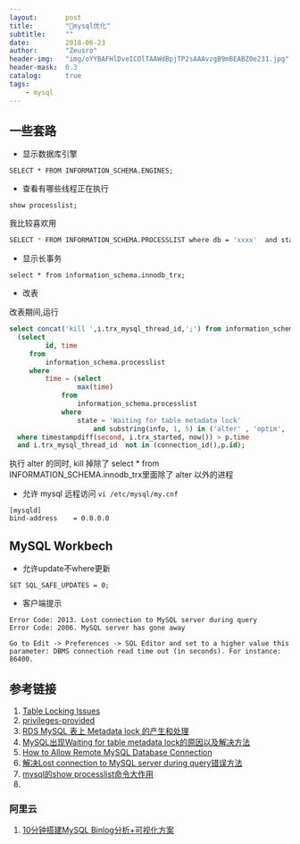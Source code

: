 ```yaml
---
layout:       post
title:        "mysql优化"
subtitle:     ""
date:         2018-06-23
author:       "Zeusro"
header-img:   "img/oYYBAFHlDveICOlTAAWdBpjTP2sAAAvzgB9mBEABZ0e231.jpg"
header-mask:  0.3
catalog:      true
tags:
    - mysql
---
```


## 一些套路

* 显示数据库引擎

`SELECT * FROM INFORMATION_SCHEMA.ENGINES;`

* 查看有哪些线程正在执行
 
`show processlist;`

我比较喜欢用
```bash
SELECT * FROM INFORMATION_SCHEMA.PROCESSLIST where db = 'xxxx'  and state !='' order by time desc,command ;
```

* 显示长事务

`select * from information_schema.innodb_trx;`

* 改表

改表期间,运行
```sql
select concat('kill ',i.trx_mysql_thread_id,';') from information_schema.innodb_trx i,
  (select 
         id, time
     from
         information_schema.processlist
     where
         time = (select 
                 max(time)
             from
                 information_schema.processlist
             where
                 state = 'Waiting for table metadata lock'
                     and substring(info, 1, 5) in ('alter' , 'optim', 'repai', 'lock ', 'drop ', 'creat'))) p
  where timestampdiff(second, i.trx_started, now()) > p.time
  and i.trx_mysql_thread_id  not in (connection_id(),p.id);
```
执行 alter 的同时, kill 掉除了 select * from   INFORMATION_SCHEMA.innodb_trx里面除了 alter 以外的进程


* 允许 mysql 远程访问
`vi /etc/mysql/my.cnf`

```
[mysqld]
bind-address    = 0.0.0.0
```


## MySQL Workbech 


* 允许update不where更新
``` 
SET SQL_SAFE_UPDATES = 0; 
```

* 客户端提示
```
Error Code: 2013. Lost connection to MySQL server during query
Error Code: 2006. MySQL server has gone away
```
    Go to Edit -> Preferences -> SQL Editor and set to a higher value this parameter: DBMS connection read time out (in seconds). For instance: 86400.



## 参考链接

1. [ Table Locking Issues](https://dev.mysql.com/doc/refman/8.0/en/table-locking.html)
2. [privileges-provided](https://dev.mysql.com/doc/refman/8.0/en/privileges-provided.html)
3. [RDS MySQL 表上 Metadata lock 的产生和处理](https://help.aliyun.com/knowledge_detail/41723.html)
4. [MySQL出现Waiting for table metadata lock的原因以及解决方法](https://www.cnblogs.com/digdeep/p/4892953.html)
5. [How to Allow Remote MySQL Database Connection](https://www.digitalocean.com/community/questions/how-to-allow-remote-mysql-database-connection)
6. [解决Lost connection to MySQL server during query错误方法](https://blog.csdn.net/lovemysea/article/details/79121154)
7. [mysql的show processlist命令大作用](https://blog.csdn.net/juan083/article/details/54889893)
8. 

### 阿里云
1. [10分钟搭建MySQL Binlog分析+可视化方案](https://yq.aliyun.com/articles/338423?spm=a1z5c.11394323.0.0.52d06cf5whHsHp)